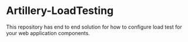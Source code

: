 # Artillery-LoadTesting
This repository has end to end solution for how to configure load test for your web application components.
